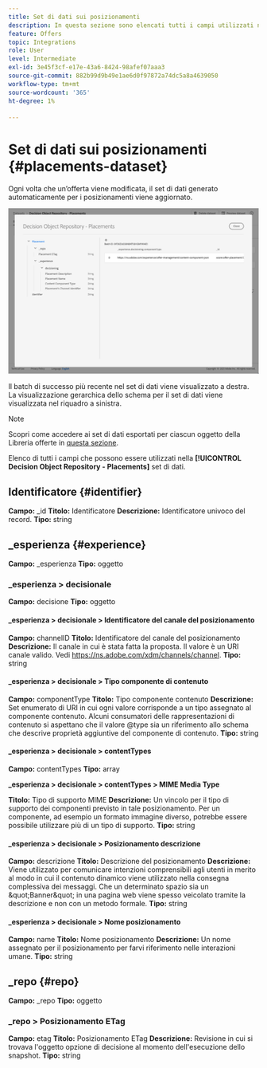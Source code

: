 ```yaml
---
title: Set di dati sui posizionamenti
description: In questa sezione sono elencati tutti i campi utilizzati nel set di dati esportato per i posizionamenti
feature: Offers
topic: Integrations
role: User
level: Intermediate
exl-id: 3e45f3cf-e17e-43a6-8424-98afef07aaa3
source-git-commit: 882b99d9b49e1ae6d0f97872a74dc5a8a4639050
workflow-type: tm+mt
source-wordcount: '365'
ht-degree: 1%

---
```


# Set di dati sui posizionamenti {#placements-dataset}

Ogni volta che un’offerta viene modificata, il set di dati generato automaticamente per i posizionamenti viene aggiornato.

![](../assets/dataset-placements.png)

Il batch di successo più recente nel set di dati viene visualizzato a destra. La visualizzazione gerarchica dello schema per il set di dati viene visualizzata nel riquadro a sinistra.

>[!NOTE]
>
>Scopri come accedere ai set di dati esportati per ciascun oggetto della Libreria offerte in [questa sezione](../export-catalog/access-dataset.md).

Elenco di tutti i campi che possono essere utilizzati nella **[!UICONTROL Decision Object Repository - Placements]** set di dati.

<!--A placement describes a location or place in a personalized message. It is used to set technical constraints for content that the personalization decision supplies. The placement also represents a request to produce certain types of metrics when an experience event is produced where this placement is involved. For instance, the placement facilitates a personalized clickable image inside an email shown to an end-user. The placement may for instance request from the assembled experience that the click on its image gets reported in an experience event with a metric https://ns.adobe.com/xdm/data/metrics/web/linkclicks and a reference to this placement.-->

## Identificatore {#identifier}

**Campo:** _id
**Titolo:** Identificatore
**Descrizione:** Identificatore univoco del record.
**Tipo:** string

## _esperienza {#experience}

**Campo:** _esperienza
**Tipo:** oggetto

### _esperienza > decisionale

**Campo:** decisione
**Tipo:** oggetto

#### _esperienza > decisionale > Identificatore del canale del posizionamento

**Campo:** channelID
**Titolo:** Identificatore del canale del posizionamento
**Descrizione:** Il canale in cui è stata fatta la proposta. Il valore è un URI canale valido. Vedi https://ns.adobe.com/xdm/channels/channel.
**Tipo:** string

#### _esperienza > decisionale > Tipo componente di contenuto

**Campo:** componentType
**Titolo:** Tipo componente contenuto
**Descrizione:** Set enumerato di URI in cui ogni valore corrisponde a un tipo assegnato al componente contenuto. Alcuni consumatori delle rappresentazioni di contenuto si aspettano che il valore @type sia un riferimento allo schema che descrive proprietà aggiuntive del componente di contenuto.
**Tipo:** string

#### _esperienza > decisionale > contentTypes

**Campo:** contentTypes
**Tipo:** array

**_esperienza > decisionale > contentTypes > MIME Media Type**

**Titolo:** Tipo di supporto MIME
**Descrizione:** Un vincolo per il tipo di supporto dei componenti previsto in tale posizionamento. Per un componente, ad esempio un formato immagine diverso, potrebbe essere possibile utilizzare più di un tipo di supporto.
**Tipo:** string

#### _esperienza > decisionale > Posizionamento descrizione

**Campo:** descrizione
**Titolo:** Descrizione del posizionamento
**Descrizione:** Viene utilizzato per comunicare intenzioni comprensibili agli utenti in merito al modo in cui il contenuto dinamico viene utilizzato nella consegna complessiva dei messaggi. Che un determinato spazio sia un \&quot;Banner\&quot; in una pagina web viene spesso veicolato tramite la descrizione e non con un metodo formale.
**Tipo:** string

#### _esperienza > decisionale > Nome posizionamento

**Campo:** name
**Titolo:** Nome posizionamento
**Descrizione:** Un nome assegnato per il posizionamento per farvi riferimento nelle interazioni umane.
**Tipo:** string

## _repo {#repo}

**Campo:** _repo
**Tipo:** oggetto

### _repo > Posizionamento ETag

**Campo:** etag
**Titolo:** Posizionamento ETag
**Descrizione:** Revisione in cui si trovava l&#39;oggetto opzione di decisione al momento dell&#39;esecuzione dello snapshot.
**Tipo:** string
